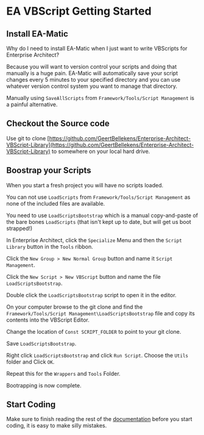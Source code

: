 # EA VBScript Getting Started

## Install EA-Matic

Why do I need to install EA-Matic when I just want to write VBScripts for Enterprise Architect?

Because you will want to version control your scripts and doing that manually is a huge pain. EA-Matic will automatically save your script changes every 5 minutes to your specified directory and you can use whatever version control system you want to manage that directory.

Manually using `SaveAllScripts` from `Framework/Tools/Script Management` is a painful alternative.

## Checkout the Source code

Use git to clone [https://github.com/GeertBellekens/Enterprise-Architect-VBScript-Library](https://github.com/GeertBellekens/Enterprise-Architect-VBScript-Library) to somewhere on your local hard drive.

## Boostrap your Scripts

When you start a fresh project you will have no scripts loaded.

You can not use `LoadScripts` from `Framework/Tools/Script Management` as none of the included files are available.

You need to use `LoadScriptsBootstrap` which is a manual copy-and-paste of the bare bones `LoadScripts` (that isn't kept up to date, but will get us boot strapped!)

In Enterprise Architect, click the `Specialize` Menu and then the `Script Library` button in the `Tools` ribbon.

Click the `New Group > New Normal Group` button and name it `Script Management`.

Click the `New Script > New VBScript` button and name the file `LoadScriptsBootstrap`.

Double click the `LoadScriptsBootstrap` script to open it in the editor.

On your computer browse to the git clone and find the `Framework/Tools/Script Management\LoadScriptsBootstrap` file and copy its contents into the VBScript Editor.

Change the location of `Const SCRIPT_FOLDER` to point to your git clone.

Save `LoadScriptsBootstrap`.

Right click `LoadScriptsBootstrap` and click `Run Script`.
Choose the `Utils` folder and Click `OK`.

Repeat this for the `Wrappers` and `Tools` Folder.

Bootrapping is now complete.

## Start Coding

Make sure to finish reading the rest of the [documentation](./README.md) before you start coding, it is easy to make silly mistakes.

